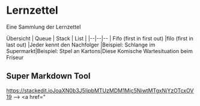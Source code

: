# Lernzettel
Eine Sammlung der Lernzettel

Übersicht 
| Queue | Stack | List |
|--|--|--
| Fifo (first in first out)  |filo (first in last out)  |Jeder kennt den Nachfolger
|Beispiel: Schlange im Supermarkt|Beispiel: Stpel an Kartons|Diese Komische Wartesituation beim Friseur 


## Super Markdown Tool
https://stackedit.ioJoaXN0b3J5IjpbMTUzMDM1Mjc5NiwtMTgxNjYzOTcxOV19
-->
<a href="
<!--stackedit_data:
eitatobi se https://stackedit.io/app#providerId=githubWorkspace&owner=INFOGruppeC&repo=Lernzettel&branch=main" ?target="_blank">Hier stackedit.io öffnen</a

## Super Markdown Tool
https://stackedit.io/app#
<!--stackedit_data:
eyJoaXN0b3J5IjpbMzU5ODI2MjYxLDIwMTM3ODE0NjNdfQ==
-->